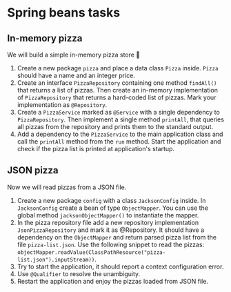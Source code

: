 # Spring beans tasks

## In-memory pizza
We will build a simple in-memory pizza store 🍕 

1. Create a new package `pizza` and place a data class `Pizza` inside. `Pizza` should have a name and an
integer price.
2. Create an interface `PizzaRepository` containing one method `findAll()` that returns a list of pizzas. Then
create an in-memory implementation of `PizzaRepository` that returns a hard-coded list of pizzas. Mark your
implementation as `@Repository`.
3. Create a `PizzaService` marked as `@Service` with a single dependency to `PizzaRepository`. Then implement
a single method `printAll`, that queries all pizzas from the repository and prints them to the standard output.
4. Add a dependency to the `PizzaService` to the main application class and call the `printAll` method from
the `run` method. Start the application and check if the pizza list is printed at application's startup.

## JSON pizza
Now we will read pizzas from a JSON file.

1. Create a new package `config` with a class `JacksonConfig` inside. In `JacksonConfig` create a bean
of type `ObjectMapper`. You can use the global method `jacksonObjectMapper()` to instantiate the mapper.
2. In the pizza repository file add a new repository implementation `JsonPizzaRepository` and mark it
as @Repository. It should have a dependency on the `ObjectMapper` and return parsed pizza list from the
file `pizza-list.json`. Use the  following snippet to read the pizzas:
`objectMapper.readValue(ClassPathResource("pizza-list.json").inputStream))`.
3. Try to start the application, it should report a context configuration error.
4. Use `@Qualifier` to resolve the unambiguity.
5. Restart the application and enjoy the pizzas loaded from JSON file.